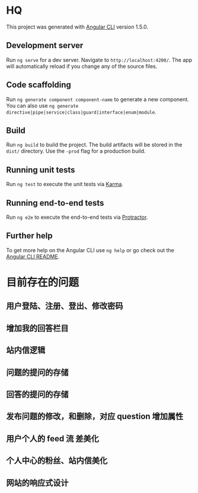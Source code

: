 # HQ

This project was generated with [Angular CLI](https://github.com/angular/angular-cli) version 1.5.0.

## Development server

Run `ng serve` for a dev server. Navigate to `http://localhost:4200/`. The app will automatically reload if you change any of the source files.

## Code scaffolding

Run `ng generate component component-name` to generate a new component. You can also use `ng generate directive|pipe|service|class|guard|interface|enum|module`.

## Build

Run `ng build` to build the project. The build artifacts will be stored in the `dist/` directory. Use the `-prod` flag for a production build.

## Running unit tests

Run `ng test` to execute the unit tests via [Karma](https://karma-runner.github.io).

## Running end-to-end tests

Run `ng e2e` to execute the end-to-end tests via [Protractor](http://www.protractortest.org/).

## Further help

To get more help on the Angular CLI use `ng help` or go check out the [Angular CLI README](https://github.com/angular/angular-cli/blob/master/README.md).


# 目前存在的问题

## 用户登陆、注册、登出、修改密码

## 增加我的回答栏目

## 站内信逻辑

## 问题的提问的存储

## 回答的提问的存储

## 发布问题的修改，和删除，对应 question 增加属性

## 用户个人的 feed 流 差美化

## 个人中心的粉丝、站内信美化

## 网站的响应式设计
